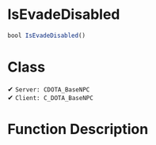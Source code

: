 # IsEvadeDisabled
```js	
bool IsEvadeDisabled()
```
# Class
✔ `Server: CDOTA_BaseNPC`  
✔ `Client: C_DOTA_BaseNPC`  

# Function Description

